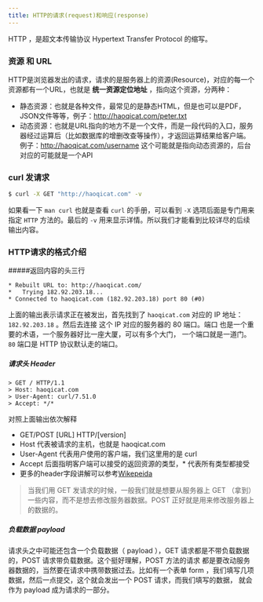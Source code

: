 ```yaml
---
title: HTTP的请求(request)和响应(response)
---
```


HTTP ，是超文本传输协议 Hypertext Transfer Protocol 的缩写。

### 资源 和 URL

HTTP是浏览器发出的请求，请求的是服务器上的资源(Resource)，对应的每一个资源都有一个URL，也就是 **统一资源定位地址** ，指向这个资源，分两种：

- 静态资源：也就是各种文件，最常见的是静态HTML，但是也可以是PDF，JSON文件等等，例子：http://haoqicat.com/peter.txt
- 动态资源：也就是URL指向的地方不是一个文件，而是一段代码的入口，服务器经过运算后（比如数据库的增删改查等操作），才返回运算结果给客户端。例子：http://haoqicat.com/username 这个可能就是指向动态资源的，后台对应的可能就是一个API

### curl 发请求

```bash
$ curl -X GET "http://haoqicat.com" -v
```
如果看一下 `man curl` 也就是查看 `curl` 的手册，可以看到 `-X` 选项后面是专门用来指定 `HTTP` 方法的。最后的 `-v` 用来显示详情。所以我们才能看到比较详尽的后续输出内容。

### HTTP请求的格式介绍

#####返回内容的头三行

```
* Rebuilt URL to: http://haoqicat.com/
*   Trying 182.92.203.18...
* Connected to haoqicat.com (182.92.203.18) port 80 (#0)
```

上面的输出表示请求正在被发出，首先找到了 `haoqicat.com` 对应的 IP 地址：`182.92.203.18` 。然后去连接 这个 IP 对应的服务器的 80 端口。端口 也是一个重要的术语，一个服务器好比一座大厦，可以有多个大门， 一个端口就是一道门。`80` 端口是 HTTP 协议默认走的端口。

##### 请求头 Header

```
> GET / HTTP/1.1                
> Host: haoqicat.com
> User-Agent: curl/7.51.0
> Accept: */*
```

对照上面输出依次解释

- GET/POST [URL] HTTP/[version]
- Host 代表被请求的主机，也就是 haoqicat.com
- User-Agent 代表用户使用的客户端，我们这里用的是 curl
- Accept 后面指明客户端可以接受的返回资源的类型，* 代表所有类型都接受
- 更多的header字段讲解可以参考[Wikepeida](https://zh.wikipedia.org/wiki/HTTP%E5%A4%B4%E5%AD%97%E6%AE%B5%E5%88%97%E8%A1%A8)

> 当我们用 GET 发请求的时候，一般我们就是想要从服务器上 GET （拿到）一些内容，而不是想去修改服务器数据。POST 正好就是用来修改服务器上的数据的。
>

##### 负载数据 payload

请求头之中可能还包含一个负载数据（ payload ），GET 请求都是不带负载数据的，POST 请求带负载数据。这个挺好理解，POST 方法的请求 都是要改动服务器数据的，当然要在请求中携带数据过去。比如有一个表单 form ，我们填写几项数据，然后一点提交，这个就会发出一个 POST 请求，而我们填写的数据， 就会作为 payload 成为请求的一部分。
